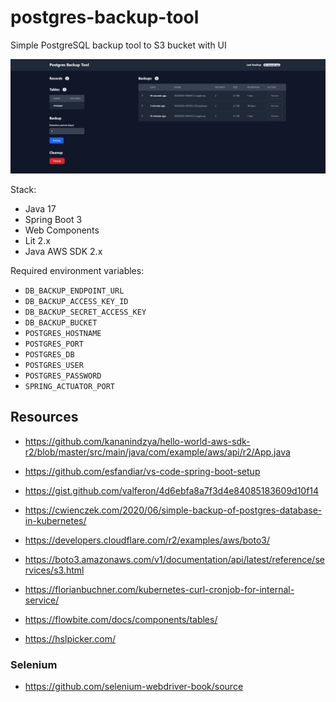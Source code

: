# postgres-backup-tool
Simple PostgreSQL backup tool to S3 bucket with UI

![PostgreSQL backup tool screenshot](docs/postrgress-backup-tool-1.png)

Stack:
- Java 17
- Spring Boot 3
- Web Components
- Lit 2.x
- Java AWS SDK 2.x 

Required environment variables:
- `DB_BACKUP_ENDPOINT_URL`
- `DB_BACKUP_ACCESS_KEY_ID`
- `DB_BACKUP_SECRET_ACCESS_KEY`
- `DB_BACKUP_BUCKET`
- `POSTGRES_HOSTNAME`
- `POSTGRES_PORT`
- `POSTGRES_DB`
- `POSTGRES_USER`
- `POSTGRES_PASSWORD`
- `SPRING_ACTUATOR_PORT`

## Resources

- https://github.com/kananindzya/hello-world-aws-sdk-r2/blob/master/src/main/java/com/example/aws/api/r2/App.java
- https://github.com/esfandiar/vs-code-spring-boot-setup
- https://gist.github.com/valferon/4d6ebfa8a7f3d4e84085183609d10f14
- https://cwienczek.com/2020/06/simple-backup-of-postgres-database-in-kubernetes/
- https://developers.cloudflare.com/r2/examples/aws/boto3/
- https://boto3.amazonaws.com/v1/documentation/api/latest/reference/services/s3.html
- https://florianbuchner.com/kubernetes-curl-cronjob-for-internal-service/

- https://flowbite.com/docs/components/tables/
- https://hslpicker.com/

### Selenium

- https://github.com/selenium-webdriver-book/source
